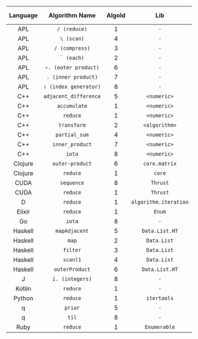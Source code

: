 |Language|Algorithm Name|AlgoId|Lib|Doc Link|Ex Link|
|:--:|:--:|:--:|:--:|:--:|:--:|
|APL|`/ (reduce)`|1|`-`|[doc](http://microapl.com/apl_help/ch_020_020_800.htm)|`TODO`|
|APL|`\ (scan)`|4|`-`|[doc](http://microapl.com/apl_help/ch_020_020_820.htm)|`TODO`|
|APL|`/ (compress)`|3|`-`|[doc](http://microapl.com/apl_help/ch_020_020_840.htm)|`TODO`|
|APL|`¨ (each)`|2|`-`|[doc](http://microapl.com/apl_help/ch_020_020_900.htm)|`TODO`|
|APL|`∘. (outer product)`|6|`-`|[doc](http://microapl.com/apl_help/ch_020_020_890.htm)|`TODO`|
|APL|`. (inner product)`|7|`-`|[doc](http://microapl.com/apl_help/ch_020_020_880.htm)|`TODO`|
|APL|`⍳ (index generator)`|8|`-`|[doc](http://microapl.com/apl_help/ch_020_020_150.htm)|`TODO`|
|C++|`adjacent_difference`|5|`<numeric>`|[doc](https://en.cppreference.com/w/cpp/algorithm/adjacent_difference)|`TODO`|
|C++|`accumulate`|1|`<numeric>`|[doc](https://en.cppreference.com/w/cpp/algorithm/accumulate)|`TODO`|
|C++|`reduce`|1|`<numeric>`|[doc](https://en.cppreference.com/w/cpp/algorithm/reduce)|`TODO`|
|C++|`transform`|2|`<algorithm>`|[doc](https://en.cppreference.com/w/cpp/algorithm/transform)|`TODO`|
|C++|`partial_sum`|4|`<numeric>`|[doc](https://en.cppreference.com/w/cpp/algorithm/partial_sum)|`TODO`|
|C++|`inner_product`|7|`<numeric>`|[doc](https://en.cppreference.com/w/cpp/algorithm/inner_product)|`TODO`|
|C++|`iota`|8|`<numeric>`|[doc](https://en.cppreference.com/w/cpp/algorithm/iota)|`TODO`|
|Clojure|`outer-product`|6|`core.matrix`|[doc](https://mikera.github.io/core.matrix/doc/clojure.core.matrix.html#var-outer-product)|`TODO`|
|Clojure|`reduce`|1|`core`|[doc](https://clojuredocs.org/clojure.core/reduce)|`TODO`|
|CUDA|`sequence`|8|`Thrust`|[doc](https://thrust.github.io/doc/group__transformations_ga233a3db0c5031023c8e9385acd4b9759.html)|`TODO`|
|CUDA|`reduce`|1|`Thrust`|[doc](https://thrust.github.io/doc/group__reductions_ga43eea9a000f912716189687306884fc7.html)|`TODO`|
|D|`reduce`|1|`algorithm.iteration`|[doc](https://dlang.org/library/std/algorithm/iteration/reduce.html)|`TODO`|
|Elixir|`reduce`|1|`Enum`|[doc](https://hexdocs.pm/elixir/Enum.html#reduce/2)|`TODO`|
|Go|`iota`|8|`-`|[doc](https://github.com/golang/go/wiki/Iota)|`TODO`|
|Haskell|`mapAdjacent`|5|`Data.List.HT`|[doc](https://hackage.haskell.org/package/utility-ht-0.0.15/docs/Data-List-HT.html#v:mapAdjacent)|`TODO`|
|Haskell|`map`|2|`Data.List`|[doc](https://hackage.haskell.org/package/base-4.12.0.0/docs/Prelude.html#v:map)|`TODO`|
|Haskell|`filter`|3|`Data.List`|[doc](https://hackage.haskell.org/package/base-4.12.0.0/docs/Prelude.html#v:filter)|`TODO`|
|Haskell|`scanl1`|4|`Data.List`|[doc](https://hackage.haskell.org/package/base-4.12.0.0/docs/Prelude.html#v:scanl1)|`TODO`|
|Haskell|`outerProduct`|6|`Data.List.HT`|[doc](https://hackage.haskell.org/package/utility-ht-0.0.15/docs/Data-List-HT.html#v:outerProduct)|`TODO`|
|J|`i. (integers)`|8|`-`|[doc](https://code.jsoftware.com/wiki/Vocabulary/idot)|`TODO`|
|Kotlin|`reduce`|1|`-`|[doc](https://kotlinlang.org/api/latest/jvm/stdlib/kotlin.collections/reduce.html)|`TODO`|
|Python|`reduce`|1|`itertools`|[doc](https://book.pythontips.com/en/latest/map_filter.html#reduce)|`TODO`|
|q|`prior`|5|`-`|[doc](https://code.kx.com/q/ref/prior/)|`TODO`|
|q|`til`|8|`-`|[doc](https://code.kx.com/q/ref/til/)|`TODO`|
|Ruby|`reduce`|1|`Enumerable`|[doc](https://apidock.com/ruby/Enumerable/reduce)|`TODO`|


